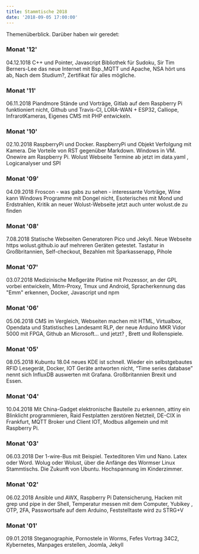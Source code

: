 ```yaml
---
title: Stammtische 2018
date: '2018-09-05 17:00:00'
---
```


Themenüberblick. Darüber haben wir geredet:

<!-- truncate -->

### Monat '12'
04.12.1018 C++ und Pointer, Javascript Bibliothek für Sudoku, Sir Tim Berners-Lee das neue Internet mit Bsp.,MQTT und Apache, NSA hört uns ab, Nach dem Studium?, Zertifikat für alles mögliche.

### Monat '11'
06.11.2018 Piandmore Stände und Vorträge, Gitlab auf dem Raspberry Pi funktioniert nicht, Github und Travis-CI, LORA-WAN + ESP32, Calliope, InfrarotKameras, Eigenes CMS mit PHP entwickeln.

### Monat '10'
02.10.2018 RaspberryPi und Docker. RaspberryPi und Objekt Verfolgung mit Kamera. Die Vorteile von RST gegenüber Markdown. Windows in VM. Onewire am Raspberry Pi. Wolust Webseite Termine ab jetzt im data.yaml , Logicanalyser und SPI

### Monat '09'
04.09.2018 Froscon - was gabs zu sehen - interessante Vorträge, Wine kann Windows Programme mit Dongel nicht, Esoterisches mit Mond und Erdstrahlen, Kritik an neuer Wolust-Webseite jetzt auch unter wolust.de zu finden

### Monat '08'
7.08.2018 Statische Webseiten Generatoren Pico und Jekyll. Neue Webseite https wolust.github.io auf mehreren Geräten getestet. Tastatur in Großbritannien, Self-checkout, Bezahlen mit Sparkassenapp, Pihole

### Monat '07'
03.07.2018 Medizinische Meßgeräte Platine mit Prozessor, an der GPL vorbei entwickeln, Mitm-Proxy, Tmux und Android, Spracherkennung das \"Emm\" erkennen, Docker, Javascript und npm

### Monat '06'
05.06.2018 CMS im Vergleich, Webseiten machen mit HTML, Virtualbox, Opendata und Statistisches Landesamt RLP, der neue Arduino MKR Vidor 5000 mit FPGA, Github an Microsoft… und jetzt? , Brett und Rollenspiele.

### Monat '05'
08.05.2018 Kubuntu 18.04 neues KDE ist schnell. Wieder ein selbstgebautes RFID Lesegerät, Docker,  IOT Geräte antworten nicht, “Time series database” nennt sich InfluxDB auswerten mit Grafana. Großbritannien Brexit und Essen.

### Monat '04'
10.04.2018 Mit China-Gadget elektronische Bauteile zu erkennen, attiny ein Blinklicht programmieren, Raid Festplatten zerstören Netzteil, DE-CIX in Frankfurt, MQTT Broker und Client IOT, Modbus allgemein und mit Raspberry Pi.

### Monat '03'
06.03.2018 Der 1-wire-Bus mit Beispiel. Texteditoren Vim und Nano. Latex oder Word. Wolug oder Wolust, über die Anfänge des Wormser Linux Stammtischs. Die Zukunft von Ubuntu. Hochspannung im Kinderzimmer.

### Monat '02'
06.02.2018  Ansible und AWX, Raspberry Pi Datensicherung, Hacken mit grep
und pipe in der Shell, Temperatur messen mit dem Computer, Yubikey , OTP,
2FA, Passwortsafe auf dem Arduino,  Feststelltaste wird zu STRG+V

### Monat '01'
09.01.2018 Steganographie, Pornostele in Worms,  Fefes Vortrag 34C2, 
Kybernetes,  Manpages erstellen,  Joomla,  Jekyll
